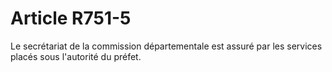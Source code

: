 # Article R751-5

Le secrétariat de la commission départementale est assuré par les services placés sous l'autorité du préfet.
